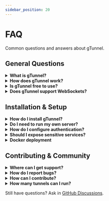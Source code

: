 ```yaml
---
sidebar_position: 20
---
```


# FAQ

Common questions and answers about gTunnel.

## General Questions

<details>
<summary><strong>What is gTunnel?</strong></summary>

gTunnel is a fast, secure, and lightweight HTTP tunneling solution written in Go. It allows you to expose local services to the internet securely through WebSocket connections.
</details>

<details>
<summary><strong>How does gTunnel work?</strong></summary>

gTunnel consists of two components:
- **Server**: Runs on a public server and handles incoming HTTP requests
- **Client**: Runs locally and forwards traffic from the server to your local services

The client establishes a WebSocket connection to the server, and all HTTP traffic is tunneled through this connection.
</details>

<details>
<summary><strong>Is gTunnel free to use?</strong></summary>

Yes, gTunnel is open source and free to use. You can run your own server or use community-provided servers.
</details>

<details>
<summary><strong>Does gTunnel support WebSockets?</strong></summary>

not yet, we are working on it.
</details>

## Installation & Setup

<details>
<summary><strong>How do I install gTunnel?</strong></summary>

See our [Installation Guide](./getting-started/installation.md) for detailed instructions. Quick options:
</details>

<details>
<summary><strong>Do I need to run my own server?</strong></summary>

You can either:
- Run your own gTunnel server for full control
- Use a community-provided server (if available)
- Use a cloud service that supports gTunnel
</details>

<details>
<summary><strong>How do I configure authentication?</strong></summary>

gTunnel (v0.0.0) basic token-based authentication:

```yaml
# Server config
auth_token: "your-secret-token"

# Client config  
auth_token: "your-secret-token"
```
</details>

<details>
<summary><strong>Should I expose sensitive services?</strong></summary>

Best practices:
- Only expose services that need external access
- Use authentication on both gTunnel and your services
- Monitor access logs regularly
- Use HTTPS for sensitive data
</details>

<details>
<summary><strong>Docker deployment</strong></summary>

gTunnel provides official Docker images:

```bash
# Run server
docker run -p 8080:8080 gtunnel/server

# Run client
docker run gtunnel/client connect --server wss://tunnel.example.com --port 3000
```
</details>

## Contributing & Community

<details>
<summary><strong>Where can I get support?</strong></summary>

- [GitHub Issues](https://github.com/B-AJ-Amar/gTunnel/issues) - Bug reports and feature requests
- [GitHub Discussions](https://github.com/B-AJ-Amar/gTunnel/discussions) - Community discussions
- [Documentation](./getting-started/installation.md) - Comprehensive guides
</details>

<details>
<summary><strong>How do I report bugs?</strong></summary>

1. Check existing issues first
2. Gather relevant information:
   - gTunnel version
   - Operating system
   - Configuration files (remove sensitive data)
   - Error messages and logs
3. Create a detailed issue report
</details>

<details>
<summary><strong>How can I contribute?</strong></summary>

See our [Contributing Guide](./contributing.md) for information about:
- Code contributions
- Documentation improvements
- Bug reports
- Feature suggestions
</details>

<details>
<summary><strong>How many tunnels can I run?</strong></summary>

as many as your server can handle, depending on its resources and configuration.
</details>


Still have questions? Ask in [GitHub Discussions](https://github.com/B-AJ-Amar/gTunnel/discussions).
